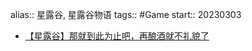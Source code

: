 alias:: 星露谷, 星露谷物语
tags:: #Game
start:: 20230303

- [【星露谷】那就到此为止吧，再酿酒就不礼貌了](https://www.bilibili.com/video/BV1kP4y1Z7Wp/)